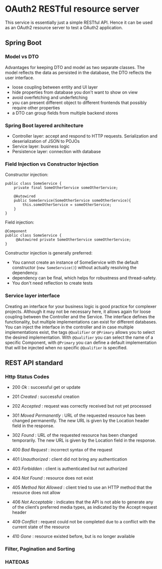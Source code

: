 # OAuth2 RESTful resource server
This service is essentially just a simple RESTful API. Hence it can be used as an OAuth2 resource server to test a OAuth2 application.

## Spring Boot

### Model vs DTO
Advantages for keeping DTO and model as two separate classes. The model reflects the data as persisted in the database, the DTO reflects the user interface. 
* loose coupling between entity and UI layer
* hide properties from database you don't want to show on view
* avoid overfetching and underfetching
* you can present different object to different frontends that possibly require other properties
* a DTO can group fields from multiple backend stores

### Spring Boot layered architecture
* Controller layer: accept and respond to HTTP requests. Serialization and deserialization of JSON to POJOs
* Service layer: business logic
* Persistence layer: connection with database

### Field Injection vs Constructor Injection
Constructor injection:
```
public class SomeService {
    private final SomeOtherService someOtherService;

    @Autowired
    public SomeService(SomeOtherService someOtherService){
        this.someOtherService = someOtherService;
    }
}
```

Field injection:
```
@Component
public class SomeService {
     @Autowired private SomeOtherService someOtherService;
}
```

Constructor injection is generally preferred:
* You cannot create an instance of SomeService with the default constructor (`new SomeService()`) without actually resolving the dependency.
* dependency can be final, which helps for robustness and thread-safety.
* You don't need reflection to create tests

### Service layer interface
Creating an interface for your business logic is good practice for complexer projects. Although it may not be necessary here, 
it allows again for loose coupling between the Controller and the Service.
The interface defines the functionality, but multiple implementations can exist for different databases. You can inject the 
interface in the controller and in case multiple implementations exist, the tags `@Qualifier` or `@Primary` allows you to select the desired
implementation. With `@Qualifier` you can select the name of a specific Component, with `@Primary` you can define a default implementation that will be
injected when no specific `@Qualifier` is specified.

## REST API standard
### Http Status Codes

* 200 *Ok* : successful get or update
* 201 *Created* : successful creation
* 202 *Accepted* : request was correctly received but not yet processed

* 301 *Moved Permanently* : URL of the requested resource has been changed permanently. The new URL is given by the Location header field in the response.
* 302 *Found* : URL of the requested resource has been changed temporarily. The new URL is given by the Location field in the response.

* 400 *Bad Request* :  incorrect syntax of the request
* 401 *Unauthorized* : client did not bring any authentication
* 403 *Forbidden* : client is authenticated but not authorized
* 404 *Not Found* : resource does not exist
* 405 *Method Not Allowed* : client tried to use an HTTP method that the resource does not allow
* 406 *Not Acceptable* : indicates that the API is not able to generate any of the client’s preferred media types, as indicated by the Accept request header
* 409 *Conflict* : request could not be completed due to a conflict with the current state of the resource
* 410 *Gone* : resource existed before, but is no longer available
### Filter, Pagination and Sorting

### HATEOAS